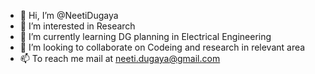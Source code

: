 - 👋 Hi, I’m @NeetiDugaya
- 👀 I’m interested in Research
- 🌱 I’m currently learning DG planning in Electrical Engineering
- 💞️ I’m looking to collaborate on Codeing and research in relevant area
- 📫 To reach me mail at neeti.dugaya@gmail.com

<!---
NeetiDugaya/NeetiDugaya is a ✨ special ✨ repository because its `README.md` (this file) appears on your GitHub profile.
You can click the Preview link to take a look at your changes.
--->
